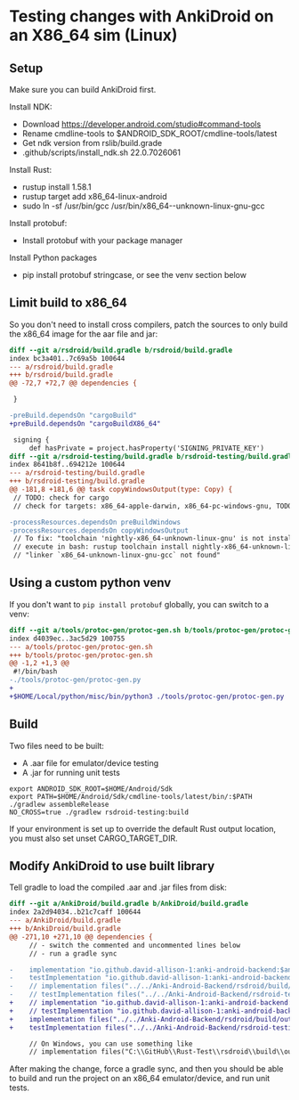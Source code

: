 # Testing changes with AnkiDroid on an X86_64 sim (Linux)

## Setup

Make sure you can build AnkiDroid first.

Install NDK:

- Download https://developer.android.com/studio#command-tools
- Rename cmdline-tools to $ANDROID_SDK_ROOT/cmdline-tools/latest
- Get ndk version from rslib/build.grade
- .github/scripts/install_ndk.sh 22.0.7026061

Install Rust:

- rustup install 1.58.1
- rustup target add x86_64-linux-android
- sudo ln -sf /usr/bin/gcc /usr/bin/x86_64--unknown-linux-gnu-gcc

Install protobuf:

- Install protobuf with your package manager

Install Python packages

- pip install protobuf stringcase, or see the venv section below

## Limit build to x86_64

So you don't need to install cross compilers, patch the sources to
only build the x86_64 image for the aar file and jar:

```diff
diff --git a/rsdroid/build.gradle b/rsdroid/build.gradle
index bc3a401..7c69a5b 100644
--- a/rsdroid/build.gradle
+++ b/rsdroid/build.gradle
@@ -72,7 +72,7 @@ dependencies {

 }

-preBuild.dependsOn "cargoBuild"
+preBuild.dependsOn "cargoBuildX86_64"

 signing {
     def hasPrivate = project.hasProperty('SIGNING_PRIVATE_KEY')
diff --git a/rsdroid-testing/build.gradle b/rsdroid-testing/build.gradle
index 8641b8f..694212e 100644
--- a/rsdroid-testing/build.gradle
+++ b/rsdroid-testing/build.gradle
@@ -181,8 +181,6 @@ task copyWindowsOutput(type: Copy) {
 // TODO: check for cargo
 // check for targets: x86_64-apple-darwin, x86_64-pc-windows-gnu, TODO: Linux

-processResources.dependsOn preBuildWindows
-processResources.dependsOn copyWindowsOutput
 // To fix: "toolchain 'nightly-x86_64-unknown-linux-gnu' is not installed"
 // execute in bash: rustup toolchain install nightly-x86_64-unknown-linux-gnu
 // "linker `x86_64-unknown-linux-gnu-gcc` not found"
```

## Using a custom python venv

If you don't want to `pip install protobuf` globally, you can
switch to a venv:

```diff
diff --git a/tools/protoc-gen/protoc-gen.sh b/tools/protoc-gen/protoc-gen.sh
index d4039ec..3ac5d29 100755
--- a/tools/protoc-gen/protoc-gen.sh
+++ b/tools/protoc-gen/protoc-gen.sh
@@ -1,2 +1,3 @@
 #!/bin/bash
-./tools/protoc-gen/protoc-gen.py
+
+$HOME/Local/python/misc/bin/python3 ./tools/protoc-gen/protoc-gen.py
```

## Build

Two files need to be built:

- A .aar file for emulator/device testing
- A .jar for running unit tests

```
export ANDROID_SDK_ROOT=$HOME/Android/Sdk
export PATH=$HOME/Android/Sdk/cmdline-tools/latest/bin/:$PATH
./gradlew assembleRelease
NO_CROSS=true ./gradlew rsdroid-testing:build
```

If your environment is set up to override the default
Rust output location, you must also set unset CARGO_TARGET_DIR.

## Modify AnkiDroid to use built library

Tell gradle to load the compiled .aar and .jar files from disk:

```diff
diff --git a/AnkiDroid/build.gradle b/AnkiDroid/build.gradle
index 2a2d94034..b21c7caff 100644
--- a/AnkiDroid/build.gradle
+++ b/AnkiDroid/build.gradle
@@ -271,10 +271,10 @@ dependencies {
     // - switch the commented and uncommented lines below
     // - run a gradle sync

-    implementation "io.github.david-allison-1:anki-android-backend:$ankidroid_backend_version"
-    testImplementation "io.github.david-allison-1:anki-android-backend-testing:$ankidroid_backend_version"
-    // implementation files("../../Anki-Android-Backend/rsdroid/build/outputs/aar/rsdroid-release.aar")
-    // testImplementation files("../../Anki-Android-Backend/rsdroid-testing/build/libs/rsdroid-testing-0.1.12.jar")
+    // implementation "io.github.david-allison-1:anki-android-backend:$ankidroid_backend_version"
+    // testImplementation "io.github.david-allison-1:anki-android-backend-testing:$ankidroid_backend_version"
+    implementation files("../../Anki-Android-Backend/rsdroid/build/outputs/aar/rsdroid-release.aar")
+    testImplementation files("../../Anki-Android-Backend/rsdroid-testing/build/libs/rsdroid-testing-0.1.12.jar")

     // On Windows, you can use something like
     // implementation files("C:\\GitHub\\Rust-Test\\rsdroid\\build\\outputs\\aar\\rsdroid-release.aar")
```

After making the change, force a gradle sync, and then you should be able to build
and run the project on an x86_64 emulator/device, and run unit tests.
